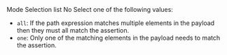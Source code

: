 <tr>
    <td> Mode </td>
    <td> Selection list </td>
    <td> No </td>
    <td> Select one of the following values:
      <ul>
        <li> <code>all</code>: If the path expression matches multiple elements in the payload then they must all match the assertion.</li>
        <li> <code>one</code>: Only one of the matching elements in the payload needs to match the assertion.</li>
      </ul>
   </td>
</tr>

